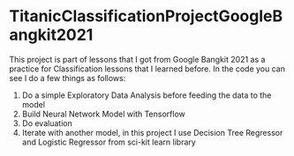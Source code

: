 # TitanicClassificationProjectGoogleBangkit2021

This project is part of lessons that I got from Google Bangkit 2021 as a practice for Classification lessons that I learned before.
In the code you can see I do a few things as follows:
1. Do a simple Exploratory Data Analysis before feeding the data to the model
2. Build Neural Network Model with Tensorflow
3. Do evaluation
4. Iterate with another model, in this project I use Decision Tree Regressor and Logistic Regressor from sci-kit learn library
